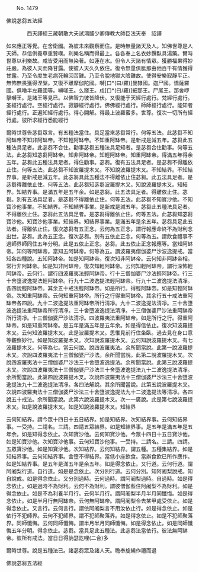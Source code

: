 ﻿　　No. 1479

佛說苾芻五法經

　　　　西天譯經三藏朝散大夫試鴻臚少卿傳教大師臣法天奉　詔譯


如來應正等覺。在舍衛國。為彼未來觀察而住。是時無量諸天及人。知佛世尊是人天師。恭信供養尊重贊嘆。利樂名稱而得最上。各各奉上名衣妙饌臥具湯藥。爾時世尊以利樂故。咸皆受用而無染著。如蓮在水。但令人天諸有情眾。獲勝福果得妙莊嚴。為彼人天而降甘露。使彼人天久久依住。復令無量俱胝那由他百千有情獲得甘露。乃至令度生老病死輪回苦難。乃至令脫地獄大險難故。使得安樂寂靜平正。無怖無畏獲得涅槃。又復不離摩伽陀國。嚩[口*(曰/羅)]曼隸國。迦尸國。憍薩羅國。俱嚕半左羅國等。嚩嗟王。么蹉王。戍[口*(曰/羅)]細那王。尸尾王。那舍啰拏嚩王。是諸王等見已。以佛智力彼皆降伏。又復能于天經行處行。梵經行處行。圣經行處行。空經行處行。寂靜經行處行。佛佛經行處行。師師經行處行。能知者經行處行。正遍知經行處行。得心開解。得最上波羅蜜多。世尊。復次一切所有經行處。彼所求經行悉能經行

爾時世尊告苾芻眾言。有五種法當住。具足當來苾芻常行。何等五法。此苾芻不知阿缽帝不知非阿缽帝。不知輕阿缽帝。不知重阿缽帝。是新戒是減五年。苾芻此五種法具足者。此苾芻不合住。勸事苾芻五種法具足知者。是苾芻合住勸事。何等五法。此苾芻知苾芻阿缽帝。知非阿缽帝。知輕阿缽帝。知重阿缽帝。得滿五年得余五年。苾芻此五種法具足者。得住勸事。苾芻。復有五法具足者。是苾芻不得離依止住。何等五法。此苾芻不知波羅提木叉。不知說波羅提木叉。不知結界。不知結界事。是新戒是減五年。此苾芻具此五種法不得離依止住苾芻。此五法具足者。是苾芻得離依止住。何等五法。此苾芻知苾芻波羅提木叉。知說波羅提木叉。知結界。知結界事。是滿五年是五年余。如是苾芻。此五法具足者。得離依止住。苾芻。別有五法具足者。是苾芻不得離依止住。何等五法。此苾芻不知寶沙他。不知寶沙他事業。不知結界。不知結界事業。是新戒是減五年。苾芻此五種法具足者。不得離依止住。苾芻此五法具足者。是苾芻得離依止住。何等五法。此苾芻知苾芻寶沙他。知寶沙他事業。知結界。知結界事業。是滿五年是余五年。苾芻具足此五法者。得離依止住。復次苾芻有五正念。云何為五正念。謂行報應命終不為財利念出世。苾芻。此為五正念。復次苾芻。別有五依止正念。何等為五。謂飲食禮事不過師界師同住五年分明。此是五依止正念。苾芻。此五依止正念報應等。當知阿缽帝。知何等阿缽帝。當知五阿缽帝。何等為五。謂波羅夷僧伽婆尸沙波逸提戒。當知各四種說。五知阿缽帝。如是知阿缽帝。復次知非阿缽帝。云何知非阿缽帝相。常行非阿缽帝。如是知非阿缽帝。復次知輕阿缽帝。云何知輕阿缽帝。謂行深怖輕阿缽帝。云何行。謂行四波羅夷法輕阿缽帝。行十三僧伽婆尸沙法輕阿缽帝。行三十舍墮波逸提法輕阿缽帝。行九十二波逸提法輕阿缽帝。行九十二波逸提法清凈。各四說輕阿缽帝。其余五十戒法輕阿缽帝。如是所行。得輕阿缽帝。如是知輕阿缽帝。次知重阿缽帝。云何知重阿缽帝。所行之行得重阿缽帝。其余行五十戒法重阿缽帝各四說。九十二波逸提法重阿缽帝所行清凈。九十二波逸提法清凈。三十舍墮波逸提法重阿缽帝所行清凈。三十舍墮波逸提法清凈。十三僧伽婆尸沙法重阿缽帝所行清凈。十三僧伽婆尸沙法清凈。四波羅夷法重阿缽帝。如是所行之行。得重阿缽帝。如是知重阿缽帝。是五年是滿五年是五年余。如是得信依止。復次知波羅提木叉。云何知波羅提木叉。此是波羅提木叉。思惟見前行住坐臥。過去見在身口意等觀察妙行。如是知波羅提木叉。次知說波羅提木叉。云何知說波羅提木叉。有七波羅提木叉。何等為七。當云何說。說四波羅夷法。余所聞當說。此第一說波羅提木叉。次說四波羅夷法十三僧伽婆尸沙法。余所聞當說。此第二說波羅提木叉。次說四波羅夷法十三僧伽婆尸沙法三十舍墮波逸提法。余所聞當說。此第三說波羅提木叉。次說四波羅夷法十三僧伽婆尸沙法三十舍墮波逸提法九十二波逸提法清凈。余所聞當說。此第四說波羅提木叉。次說四波羅夷法十三僧伽婆尸沙法三十舍墮波逸提法九十二波逸提法清凈。各四法解說。其余所聞當說。此第五說波羅提木叉。次說四波羅夷法十三僧伽婆尸沙法三十舍墮波逸提法九十二波逸提法等清凈。各四說五十戒法。余所聞當說。此第六說波羅提木叉。次一一廣說。此是第七說波羅提木叉。如是說波羅提木叉。如是知說波羅提木叉。知結界

云何知結界。謂今眾十四日十五日結界。如是知結界。次知結界事。云何知結界事。一受持。二請名。三請。四請五眾結界。如是知結界事。是五年是滿五年是五年余。如是知得念依止。次知寶沙他。云何知寶沙他。今眾十四日十五日寶沙他。如是知寶沙他。次知寶沙他事。云何知寶沙他事。一受持。二請名。三請。四請。五眾寶沙他。如是知寶沙他。次知結界。云何知結界。謂五種。五種集結界。如是知結界事。云何知結界事。舍墮不得結界。當低小座飲食。當辦食飲已所作應作。如是知結界事。是五年是滿五年是余五年。如是得念依止。又行道。云何行道。謂阿阇梨行道。自行道。如是是念依止。次分別行道。云何分別。知阿阇梨說戒。知自說戒。如是得念依止。又分別過時。云何過時。謂阿阇梨過時。自過時。如是得念依止。如是過時不為財利。云何不為財利。謂彼僧伽藍住阿阇梨不為財利。如是得念依止。如是不為利養半月行。云何半月行。謂阿阇梨半月半月同懺悔。如是得念依止。如是半月行無阿缽帝。云何無阿缽帝。謂阿阇梨令去某甲處受依止。如是得念依止。又言行。云何言行。謂依阿阇梨言不用汝依止行。如是得念依止。如是依行不犯師界。云何不犯師界。謂不犯師聚落界。如是得念依止。如是不犯師聚落界。同師懺悔。云何同師懺悔。謂半月半月同師懺悔。如是得念依止。如是同師懺悔五年分明。得念依止。苾芻。當具足此五種法。此苾芻法當依行。彼法無阿缽帝。彼所有戒法。當日日得訥瑟訖哩(二合)多

爾時世尊。說是五種法已。諸苾芻眾及諸人天。瞻奉旋繞作禮而退

佛說苾芻五法經
